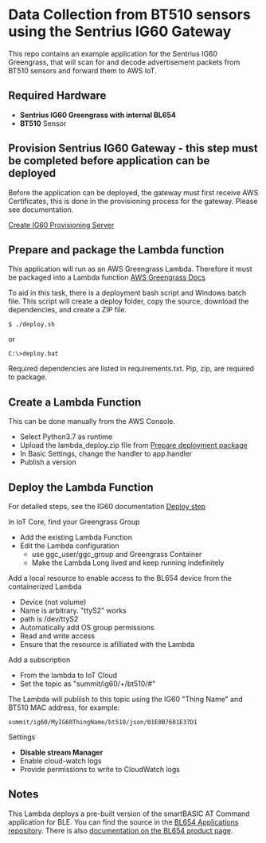 # Data Collection from BT510 sensors using the Sentrius IG60 Gateway

This repo contains an example application for the Sentrius IG60 Greengrass, that will scan for and decode advertisement packets from BT510 sensors and forward them to AWS IoT.

## Required Hardware

- **Sentrius IG60 Greengrass with internal BL654**
- **BT510** Sensor

## Provision Sentrius IG60 Gateway - **this step must be completed before application can be deployed**

Before the application can be deployed, the gateway must first receive AWS Certificates, this is done in the provisioning process for the gateway. Please see documentation.

[Create IG60 Provisioning Server ](https://documentation.lairdconnect.com/Builds/IG60-SERIAL-GREENGRASS/latest/Content/Topics/5%20-%20Using%20the%20Device/Greengrass%20Getting%20Started/Create%20a%20Provisioning%20Server.htm)

## Prepare and package the Lambda function

This application will run as an AWS Greengrass Lambda. Therefore it must be packaged into a Lambda function [AWS Greengrass Docs](https://docs.aws.amazon.com/greengrass/latest/developerguide/what-is-gg.html)

To aid in this task, there is a deployment bash script and Windows batch file. This script will create a deploy folder, copy the source, download the dependencies, and create a ZIP file.

```
$ ./deploy.sh
```
or
```
C:\>deploy.bat
```

Required dependencies are listed in requirements.txt. Pip, zip, are required to package.

## Create a Lambda Function

This can be done manually from the AWS Console.

- Select Python3.7 as runtime
- Upload the lambda_deploy.zip file from [Prepare deployment package](#Prepare-deployment-package)
- In Basic Settings, change the handler to app.handler
- Publish a version

## Deploy the Lambda Function

For detailed steps, see the IG60 documentation [Deploy step](https://documentation.lairdconnect.com/Builds/IG60-SERIAL-GREENGRASS/latest/Content/Topics/5%20-%20Using%20the%20Device/Greengrass%20Getting%20Started/Configure%20Greengrass%20Deployment.htm)

In IoT Core, find your Greengrass Group

- Add the existing Lambda Function
- Edit the Lambda configuration
  - use ggc_user/ggc_group and Greengrass Container
  - Make the Lambda Long lived and keep running indefinitely

Add a local resource to enable access to the BL654 device from the containerized Lambda

- Device (not volume)
- Name is arbitrary. "ttyS2" works
- path is /dev/ttyS2
- Automatically add OS group permissions
- Read and write access
- Ensure that the resource is afilliated with the Lambda

Add a subscription

- From the lambda to IoT Cloud
- Set the topic as "summit/ig60/+/bt510/#"

The Lambda will publiish to this topic using the IG60 "Thing Name" and BT510 MAC address, for example:
```
summit/ig60/MyIG60ThingName/bt510/json/01E8B7601E37D1
```

Settings

- **Disable stream Manager**
- Enable cloud-watch logs
- Provide permissions to write to CloudWatch logs

## Notes
This Lambda deploys a pre-built version of the smartBASIC AT Command application for BLE.  You can find the source in the [BL654 Applications repository](https://github.com/LairdCP/BL654-Applications).  There is also [documentation on the BL654 product page](https://www.ezurio.com/documentation/user-guide-bl65x-interface-application).
